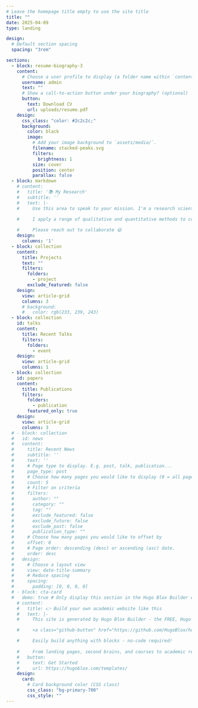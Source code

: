 ```yaml
---
# Leave the homepage title empty to use the site title
title: ""
date: 2025-04-09
type: landing

design:
  # Default section spacing
  spacing: "3rem"

sections:
  - block: resume-biography-3
    content:
      # Choose a user profile to display (a folder name within `content/authors/`)
      username: admin
      text: ""
      # Show a call-to-action button under your biography? (optional)
      button:
        text: Download CV
        url: uploads/resume.pdf
    design:
      css_class: "color: #2c2c2c;"
      background:
        color: black
        image:
          # Add your image background to `assets/media/`.
          filename: stacked-peaks.svg
          filters:
            brightness: 1
          size: cover
          position: center
          parallax: false
  - block: markdown
    # content:
    #   title: '📚 My Research'
    #   subtitle: ''
    #   text: |-
    #     Use this area to speak to your mission. I'm a research scientist in the Moonshot team at DeepMind. I blog about machine learning, deep learning, and moonshots.

    #     I apply a range of qualitative and quantitative methods to comprehensively investigate the role of science and technology in the economy.
        
    #     Please reach out to collaborate 😃
    design:
      columns: '1'
  - block: collection
    content:
      title: Projects
      text: ""
      filters:
        folders:
          - project
        exclude_featured: false
    design:
      view: article-grid
      columns: 3
      # background:
      #   color: rgb(233, 239, 243) 
  - block: collection
    id: talks
    content:
      title: Recent Talks
      filters:
        folders:
          - event
    design:
      view: article-grid
      columns: 1
  - block: collection
    id: papers
    content:
      title: Publications
      filters:
        folders:
          - publication
        featured_only: true
    design:
      view: article-grid
      columns: 3
  # - block: collection
  #   id: news
  #   content:
  #     title: Recent News
  #     subtitle: ''
  #     text: ''
  #     # Page type to display. E.g. post, talk, publication...
  #     page_type: post
  #     # Choose how many pages you would like to display (0 = all pages)
  #     count: 5
  #     # Filter on criteria
  #     filters:
  #       author: ""
  #       category: ""
  #       tag: ""
  #       exclude_featured: false
  #       exclude_future: false
  #       exclude_past: false
  #       publication_type: ""
  #     # Choose how many pages you would like to offset by
  #     offset: 0
  #     # Page order: descending (desc) or ascending (asc) date.
  #     order: desc
  #   design:
  #     # Choose a layout view
  #     view: date-title-summary
  #     # Reduce spacing
  #     spacing:
  #       padding: [0, 0, 0, 0]
  # - block: cta-card
  #   demo: true # Only display this section in the Hugo Blox Builder demo site
    # content:
    #   title: 👉 Build your own academic website like this
    #   text: |-
    #     This site is generated by Hugo Blox Builder - the FREE, Hugo-based open source website builder trusted by 250,000+ academics like you.

    #     <a class="github-button" href="https://github.com/HugoBlox/hugo-blox-builder" data-color-scheme="no-preference: light; light: light; dark: dark;" data-icon="octicon-star" data-size="large" data-show-count="true" aria-label="Star HugoBlox/hugo-blox-builder on GitHub">Star</a>

    #     Easily build anything with blocks - no-code required!
        
    #     From landing pages, second brains, and courses to academic resumés, conferences, and tech blogs.
    #   button:
    #     text: Get Started
    #     url: https://hugoblox.com/templates/
    design:
      card:
        # Card background color (CSS class)
        css_class: "bg-primary-700"
        css_style: ""
---
```

